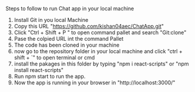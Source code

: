 Steps to follow to run Chat app in your local machine

1. Install Git in you local Machine
2. Copy this URL "https://github.com/kishan04aec/ChatApp.git"
3. Click "Ctrl + Shift + P " to open command pallet and search "Git:clone"
4. Pase the colpied URL int the command Pallet
5. The code has been cloned in your machine
6. now go to the repository folder in your local machine and click "ctrl + shift + `" to open terminal or cmd 
7. install the pakages in this folder by typing "npm i react-scripts" or "npm install react-scripts"
8. Run npm start to run the app.
9. Now the app is running in your browser in "http://localhost:3000/"